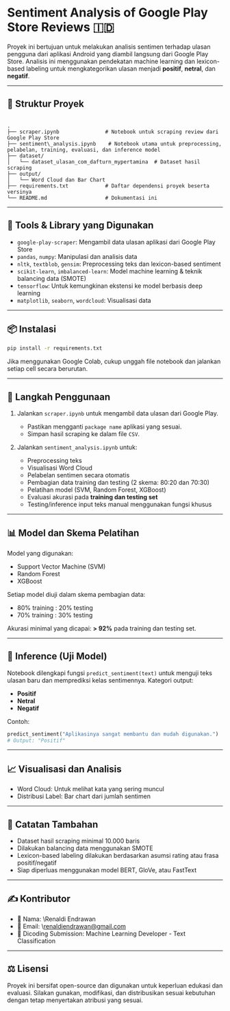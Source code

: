 # Sentiment Analysis of Google Play Store Reviews 🇮🇩

Proyek ini bertujuan untuk melakukan analisis sentimen terhadap ulasan pengguna dari aplikasi Android yang diambil langsung dari Google Play Store. Analisis ini menggunakan pendekatan machine learning dan lexicon-based labeling untuk mengkategorikan ulasan menjadi **positif**, **netral**, dan **negatif**.

---

## 🔧 Struktur Proyek

```

.
├── scraper.ipynb               # Notebook untuk scraping review dari Google Play Store
├── sentiment\_analysis.ipynb    # Notebook utama untuk preprocessing, pelabelan, training, evaluasi, dan inference model
├── dataset/
│   └── dataset_ulasan_com_dafturn_mypertamina  # Dataset hasil scraping
├── output/
│   └── Word Cloud dan Bar Chart
├── requirements.txt            # Daftar dependensi proyek beserta versinya
└── README.md                   # Dokumentasi ini

````

---

## 🧪 Tools & Library yang Digunakan

- `google-play-scraper`: Mengambil data ulasan aplikasi dari Google Play Store
- `pandas`, `numpy`: Manipulasi dan analisis data
- `nltk`, `textblob`, `gensim`: Preprocessing teks dan lexicon-based sentiment
- `scikit-learn`, `imbalanced-learn`: Model machine learning & teknik balancing data (SMOTE)
- `tensorflow`: Untuk kemungkinan ekstensi ke model berbasis deep learning
- `matplotlib`, `seaborn`, `wordcloud`: Visualisasi data

---

## 📦 Instalasi

```bash
pip install -r requirements.txt
````

Jika menggunakan Google Colab, cukup unggah file notebook dan jalankan setiap cell secara berurutan.

---

## 🚀 Langkah Penggunaan

1. Jalankan `scraper.ipynb` untuk mengambil data ulasan dari Google Play.

   * Pastikan mengganti `package name` aplikasi yang sesuai.
   * Simpan hasil scraping ke dalam file `CSV`.

2. Jalankan `sentiment_analysis.ipynb` untuk:

   * Preprocessing teks
   * Visualisasi Word Cloud
   * Pelabelan sentimen secara otomatis
   * Pembagian data training dan testing (2 skema: 80:20 dan 70:30)
   * Pelatihan model (SVM, Random Forest, XGBoost)
   * Evaluasi akurasi pada **training dan testing set**
   * Testing/inference input teks manual menggunakan fungsi khusus

---

## 📊 Model dan Skema Pelatihan

Model yang digunakan:

* Support Vector Machine (SVM)
* Random Forest
* XGBoost

Setiap model diuji dalam skema pembagian data:

* 80% training : 20% testing
* 70% training : 30% testing

Akurasi minimal yang dicapai: **> 92%** pada training dan testing set.

---

## 🤖 Inference (Uji Model)

Notebook dilengkapi fungsi `predict_sentiment(text)` untuk menguji teks ulasan baru dan memprediksi kelas sentimennya. Kategori output:

* **Positif**
* **Netral**
* **Negatif**

Contoh:

```python
predict_sentiment("Aplikasinya sangat membantu dan mudah digunakan.")
# Output: "Positif"
```

---

## 📈 Visualisasi dan Analisis

* Word Cloud: Untuk melihat kata yang sering muncul
* Distribusi Label: Bar chart dari jumlah sentimen

---

## 📌 Catatan Tambahan

* Dataset hasil scraping minimal 10.000 baris
* Dilakukan balancing data menggunakan SMOTE
* Lexicon-based labeling dilakukan berdasarkan asumsi rating atau frasa positif/negatif
* Siap diperluas menggunakan model BERT, GloVe, atau FastText

---

## ✍️ Kontributor

* 📛 Nama: \Renaldi Endrawan
* 📧 Email: \renaldiendrawan@gmail.com
* 🚀 Dicoding Submission: Machine Learning Developer - Text Classification

---

## ⚖️ Lisensi

Proyek ini bersifat open-source dan digunakan untuk keperluan edukasi dan evaluasi. Silakan gunakan, modifikasi, dan distribusikan sesuai kebutuhan dengan tetap menyertakan atribusi yang sesuai.
